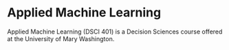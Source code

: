 # Applied Machine Learning
Applied Machine Learning (DSCI 401) is a Decision Sciences course offered at the University
of Mary Washington.